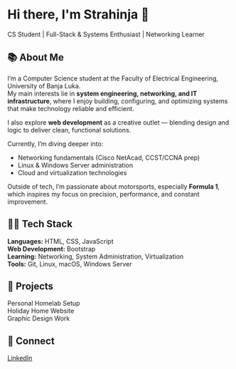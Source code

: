 # Hi there, I'm Strahinja 👋

CS Student | Full-Stack & Systems Enthusiast | Networking Learner

## 📚 About Me

I’m a Computer Science student at the Faculty of Electrical Engineering, University of Banja Luka.  
My main interests lie in **system engineering, networking, and IT infrastructure**, where I enjoy building, configuring, and optimizing systems that make technology reliable and efficient.  

I also explore **web development** as a creative outlet — blending design and logic to deliver clean, functional solutions.  

Currently, I’m diving deeper into:  
- Networking fundamentals (Cisco NetAcad, CCST/CCNA prep)  
- Linux & Windows Server administration  
- Cloud and virtualization technologies  

Outside of tech, I’m passionate about motorsports, especially **Formula 1**, which inspires my focus on precision, performance, and constant improvement.  

## 👨‍💻 Tech Stack

**Languages:** HTML, CSS, JavaScript  
**Web Development:** Bootstrap  
**Learning:** Networking, System Administration, Virtualization  
**Tools:** Git, Linux, macOS, Windows Server

## 🎨 Projects

Personal Homelab Setup  
Holiday Home Website  
Graphic Design Work

## 👤 Connect
[LinkedIn](linkedin.com/strahinjavujasin)



<!---
stralevuja/stralevuja is a ✨ special ✨ repository because its `README.md` (this file) appears on your GitHub profile.
You can click the Preview link to take a look at your changes.
--->
